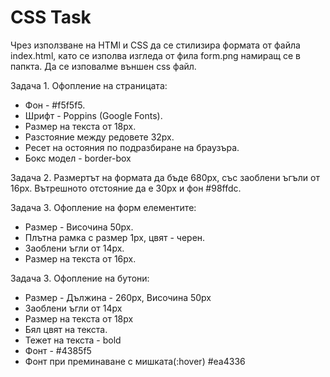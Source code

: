 
# CSS Task

Чрез използване на HTMl и CSS да се стилизира формата от файла index.html, като се изполва изгледа от фила form.png намиращ се в папкта. Да се изповалме външен css файл.

Задача 1. Офопление на страницата:

- Фон - #f5f5f5.
- Шрифт - Poppins (Google Fonts).
- Размер на текста от 18px.
- Разстояние между редовете 32px.
- Ресет на остояния по подразбиране на браузъра.
- Бокс модел - border-box

Задача 2. Размертът на формата да бъде 680px, със заоблени ъгъли от 16px. Вътрешното отстояние да е 30px и фон #98ffdc.

Задача 3. Офопление на форм елементите:

- Размер - Височина 50px.
- Плътна рамка с размер 1px, цвят - черен.
- Заоблени ъгли от 14px.
- Размер на текста от 16px.

Задача 3. Офопление на бутони:

- Размер - Дължина - 260px, Височина 50px
- Заоблени ъгли от 14px
- Размер на текста от 18px
- Бял цвят на текста.
- Тежет на текста - bold
- Фонт - #4385f5
- Фонт при преминаване с мишката(:hover) #ea4336